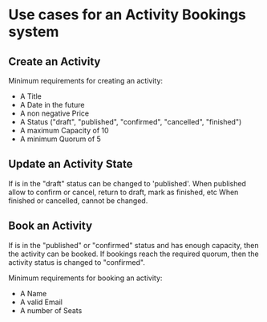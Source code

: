 # Use cases for an Activity Bookings system

## Create an Activity

Minimum requirements for creating an activity:

- A Title
- A Date in the future
- A non negative Price
- A Status ("draft", "published", "confirmed", "cancelled", "finished")
- A maximum Capacity of 10
- A minimum Quorum of 5

## Update an Activity State

If is in the "draft" status can be changed to 'published'.
When published allow to confirm or cancel, return to draft, mark as finished, etc
When finished or cancelled, cannot be changed.

## Book an Activity

If is in the "published" or "confirmed" status and has enough capacity, then the activity can be booked.
If bookings reach the required quorum, then the activity status is changed to "confirmed".

Minimum requirements for booking an activity:

- A Name
- A valid Email
- A number of Seats
